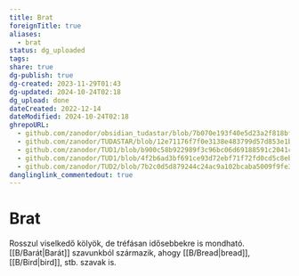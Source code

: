 ```yaml
---
title: Brat
foreignTitle: true
aliases:
  - brat
status: dg_uploaded
tags:
share: true
dg-publish: true
dg-created: 2023-11-29T01:43
dg-updated: 2024-10-24T02:18
dg_upload: done
dateCreated: 2022-12-14
dateModified: 2024-10-24T02:18
ghrepoURL:
  - github.com/zanodor/obsidian_tudastar/blob/7b070e193f40e5d23a2f818bf803593fb05aaed9/B/Brat.md
  - github.com/zanodor/TUDASTAR/blob/12e71176f7f0e3138e483799d57d853e1bed8a4e/B/Brat.md
  - github.com/zanodor/TUD1/blob/b900c58b922989f3c96bc06d69188591c2041c82/B/Brat.md
  - github.com/zanodor/TUD1/blob/4f2b6ad3bf691ce93d72ebf71f72fd0cd5c8eb69/B/Brat.md
  - github.com/zanodor/TUD2/blob/7b2c0d5d879244c24ac9a102bcaba5009f9fe3a5/B/Brat.md
danglinglink_commentedout: true
---
```


# Brat

Rosszul viselkedő kölyök, de tréfásan idősebbekre is mondható. [[B/Barát\|Barát]] szavunkból származik, ahogy [[B/Bread\|bread]], [[B/Bird\|bird]], stb. szavak is.  
  
